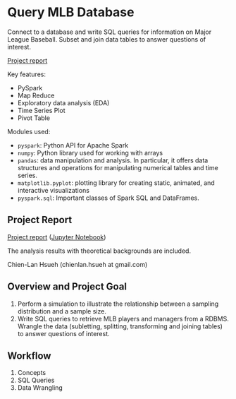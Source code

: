 # Query MLB Database

Connect to a database and write SQL queries for information on Major League Baseball. Subset and join data tables to answer questions of interest.

[Project report](https://htmlpreview.github.io/?https://raw.githubusercontent.com/chsueh2/Querying_Database_MLB/main/MLB_SQL.html)

Key features:

- PySpark
- Map Reduce
- Exploratory data analysis (EDA)
- Time Series Plot
- Pivot Table

Modules used:

- `pyspark`: Python API for Apache Spark
- `numpy`: Python library used for working with arrays
- `pandas`: data manipulation and analysis. In particular, it offers data structures and operations for manipulating numerical tables and time series.
- `matplotlib.pyplot`: plotting library for creating static, animated, and interactive visualizations
- `pyspark.sql`: Important classes of Spark SQL and DataFrames.

## Project Report

[Project report](https://htmlpreview.github.io/?https://raw.githubusercontent.com/chsueh2/Querying_Database_MLB/main/MLB_SQL.html) ([Jupyter Notebook](./MLB_SQL.ipynb))

The analysis results with theoretical backgrounds are included.

Chien-Lan Hsueh (chienlan.hsueh at gmail.com)

## Overview and Project Goal

1. Perform a simulation to illustrate the relationship between a sampling distribution and a sample size.
1. Write SQL queries to retrieve MLB players and managers from a RDBMS. Wrangle the data (subletting, splitting, transforming and joining tables) to answer questions of interest.

## Workflow

1. Concepts
2. SQL Queries
3. Data Wrangling
